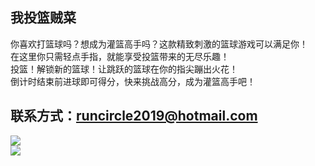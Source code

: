 我投篮贼菜
---
你喜欢打篮球吗？想成为灌篮高手吗？这款精致刺激的篮球游戏可以满足你！  
在这里你只需轻点手指，就能享受投篮带来的无尽乐趣！  
投篮！解锁新的篮球！让跳跃的篮球在你的指尖蹦出火花！  
倒计时结束前进球即可得分，快来挑战高分，成为灌篮高手吧！  

联系方式：runcircle2019@hotmail.com
---
![](https://github.com/runcircle2019/xbw/blob/master/%E5%BC%80%E5%8F%91%E4%BA%BA%E5%91%98%E4%BB%8B%E7%BB%8D.png)   
![](https://github.com/runcircle2019/basketball/blob/master/picture/lanqiu.jpg)   
